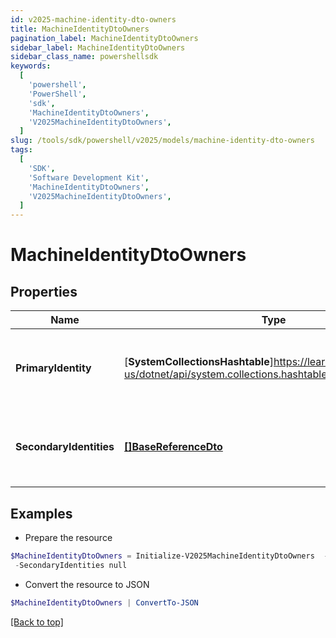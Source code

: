 ```yaml
---
id: v2025-machine-identity-dto-owners
title: MachineIdentityDtoOwners
pagination_label: MachineIdentityDtoOwners
sidebar_label: MachineIdentityDtoOwners
sidebar_class_name: powershellsdk
keywords:
  [
    'powershell',
    'PowerShell',
    'sdk',
    'MachineIdentityDtoOwners',
    'V2025MachineIdentityDtoOwners',
  ]
slug: /tools/sdk/powershell/v2025/models/machine-identity-dto-owners
tags:
  [
    'SDK',
    'Software Development Kit',
    'MachineIdentityDtoOwners',
    'V2025MachineIdentityDtoOwners',
  ]
---
```


# MachineIdentityDtoOwners

## Properties

| Name | Type | Description | Notes |
| --- | --- | --- | --- |
| **PrimaryIdentity** | [**SystemCollectionsHashtable**]https://learn.microsoft.com/en-us/dotnet/api/system.collections.hashtable?view=net-9.0 | Defines the identity which is selected as the primary owner | [required] |
| **SecondaryIdentities** | [**[]BaseReferenceDto**](base-reference-dto) | Defines the identities which are selected as secondary owners | [required] |

## Examples

- Prepare the resource

```powershell
$MachineIdentityDtoOwners = Initialize-V2025MachineIdentityDtoOwners  -PrimaryIdentity null `
 -SecondaryIdentities null
```

- Convert the resource to JSON

```powershell
$MachineIdentityDtoOwners | ConvertTo-JSON
```

[[Back to top]](#)
